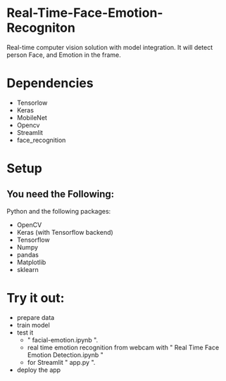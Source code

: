 # Real-Time-Face-Emotion-Recogniton
Real-time computer vision solution with model integration. It will detect person Face, and Emotion in the frame.

# Dependencies
* Tensorlow
* Keras
* MobileNet
* Opencv
* Streamlit
* face_recognition

# Setup
## You need  the Following:
Python and the following packages:
* OpenCV 
* Keras (with Tensorflow backend)
* Tensorflow
* Numpy
* pandas
* Matplotlib
* sklearn

# Try it out:

* prepare data
* train model
* test it
     * " facial-emotion.ipynb ".
     * real time emotion recognition from webcam with " Real Time Face Emotion Detection.ipynb "
     * for Streamlit " app.py ".
* deploy the app    



